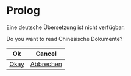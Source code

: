 # Prolog

Eine deutsche Übersetzung ist nicht verfügbar.

Do you want to read Chinesische Dokumente?

| Ok                                           | Cancel                                            |
| -------------------------------------------- | ------------------------------------------------- |
| [Okay](https://doc.tmoe.me/zh/prologue.html) | [Abbrechen](https://doc.tmoe.me/en/prologue.html) |
